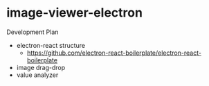 # image-viewer-electron

Development Plan
- electron-react structure
    - https://github.com/electron-react-boilerplate/electron-react-boilerplate
- image drag-drop
- value analyzer